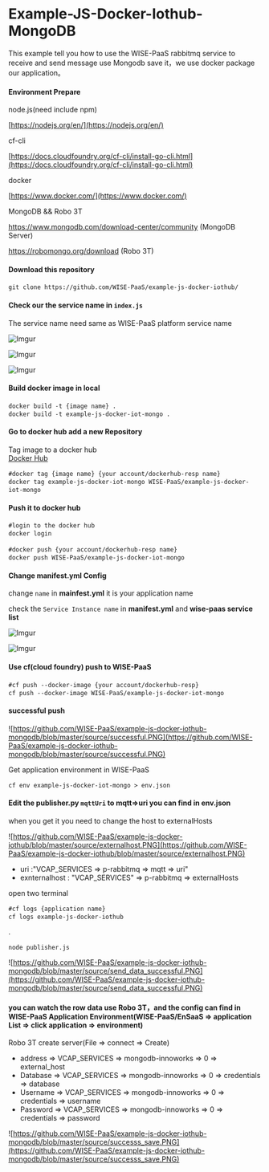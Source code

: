 # Example-JS-Docker-Iothub-MongoDB

This example tell you how to use the WISE-PaaS rabbitmq service to receive and send message use Mongodb save it，we use docker package our application。

#### Environment Prepare

node.js(need include npm)

[https://nodejs.org/en/](https://nodejs.org/en/)

cf-cli

[https://docs.cloudfoundry.org/cf-cli/install-go-cli.html](https://docs.cloudfoundry.org/cf-cli/install-go-cli.html)

docker

[https://www.docker.com/](https://www.docker.com/)

MongoDB && Robo 3T

https://www.mongodb.com/download-center/community
(MongoDB Server)

https://robomongo.org/download
(Robo 3T)

#### Download this repository

    git clone https://github.com/WISE-PaaS/example-js-docker-iothub/
    
#### Check our the service name in `index.js`

The service name need same as WISE-PaaS platform service name

![Imgur](https://i.imgur.com/6777rmg.png)

![Imgur](https://i.imgur.com/Q6W8Z0S.png)

![Imgur](https://i.imgur.com/5fMbEiX.png)

#### Build docker image in local
 
    docker build -t {image name} .
    docker build -t example-js-docker-iot-mongo .

#### Go to docker hub add a new **Repository**

Tag image to a docker hub  
[Docker Hub](https://hub.docker.com/)

    #docker tag {image name} {your account/dockerhub-resp name}
    docker tag example-js-docker-iot-mongo WISE-PaaS/example-js-docker-iot-mongo


#### Push it to docker hub

    #login to the docker hub 
    docker login
    
    #docker push {your account/dockerhub-resp name}
    docker push WISE-PaaS/example-js-docker-iot-mongo

#### Change **manifest.yml** Config

change `name` in **mainfest.yml** it is your application name

check the `Service Instance name` in **manifest.yml** and **wise-paas service list**

![Imgur](https://i.imgur.com/VVMcYO8.png)

![Imgur](https://i.imgur.com/9KeaeJ8.png)

#### Use cf(cloud foundry) push to WISE-PaaS

    #cf push --docker-image {your account/dockerhub-resp}
    cf push --docker-image WISE-PaaS/example-js-docker-iot-mongo
    

#### successful push

![https://github.com/WISE-PaaS/example-js-docker-iothub-mongodb/blob/master/source/successful.PNG](https://github.com/WISE-PaaS/example-js-docker-iothub-mongodb/blob/master/source/successful.PNG)


Get application environment in WISE-PaaS

    cf env example-js-docker-iot-mongo > env.json



#### Edit the **publisher.py** `mqttUri` to mqtt=>uri you can find in env.json 

when you get it you need to change the host to  externalHosts

![https://github.com/WISE-PaaS/example-js-docker-iothub/blob/master/source/externalhost.PNG](https://github.com/WISE-PaaS/example-js-docker-iothub/blob/master/source/externalhost.PNG)

* uri :"VCAP_SERVICES => p-rabbitmq => mqtt => uri"
* exnternalhost : "VCAP_SERVICES" => p-rabbitmq => externalHosts



open two terminal
    
    #cf logs {application name}
    cf logs example-js-docker-iothub 

.

    node publisher.js

![https://github.com/WISE-PaaS/example-js-docker-iothub-mongodb/blob/master/source/send_data_successful.PNG](https://github.com/WISE-PaaS/example-js-docker-iothub-mongodb/blob/master/source/send_data_successful.PNG)

#### you can watch the row data use Robo 3T，and the config can find in WISE-PaaS Application Environment(WISE-PaaS/EnSaaS => application List => click application => environment)

Robo 3T create server(File => connect => Create)

* address => VCAP_SERVICES => mongodb-innoworks => 0 => external_host
* Database => VCAP_SERVICES => mongodb-innoworks => 0 => credentials => database
* Username => VCAP_SERVICES => mongodb-innoworks => 0 => credentials => username
* Password => VCAP_SERVICES => mongodb-innoworks => 0 => credentials => password

![https://github.com/WISE-PaaS/example-js-docker-iothub-mongodb/blob/master/source/successs_save.PNG](https://github.com/WISE-PaaS/example-js-docker-iothub-mongodb/blob/master/source/successs_save.PNG)
